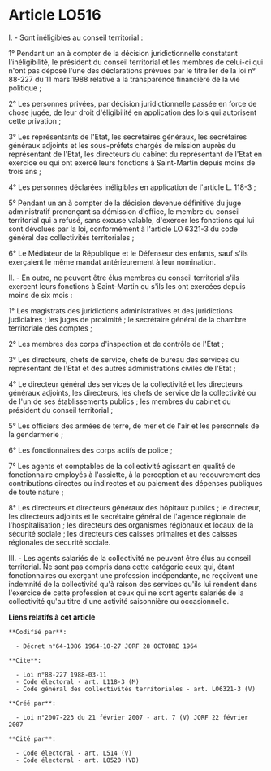 # Article LO516

I. - Sont inéligibles au conseil territorial :

1° Pendant un an à compter de la décision juridictionnelle constatant l'inéligibilité, le président du conseil territorial et
les membres de celui-ci qui n'ont pas déposé l'une des déclarations prévues par le titre Ier de la loi n° 88-227 du 11 mars
1988 relative à la transparence financière de la vie politique ;

2° Les personnes privées, par décision juridictionnelle passée en force de chose jugée, de leur droit d'éligibilité en
application des lois qui autorisent cette privation ;

3° Les représentants de l'Etat, les secrétaires généraux, les secrétaires généraux adjoints et les sous-préfets chargés de
mission auprès du représentant de l'Etat, les directeurs du cabinet du représentant de l'Etat en exercice ou qui ont exercé
leurs fonctions à Saint-Martin depuis moins de trois ans ;

4° Les personnes déclarées inéligibles en application de l'article L. 118-3 ;

5° Pendant un an à compter de la décision devenue définitive du juge administratif prononçant sa démission d'office, le
membre du conseil territorial qui a refusé, sans excuse valable, d'exercer les fonctions qui lui sont dévolues par la loi,
conformément à l'article LO 6321-3 du code général des collectivités territoriales ;

6° Le Médiateur de la République et le Défenseur des enfants, sauf s'ils exerçaient le même mandat antérieurement à leur
nomination.

II. - En outre, ne peuvent être élus membres du conseil territorial s'ils exercent leurs fonctions à Saint-Martin ou s'ils
les ont exercées depuis moins de six mois :

1° Les magistrats des juridictions administratives et des juridictions judiciaires ; les juges de proximité ; le secrétaire
général de la chambre territoriale des comptes ;

2° Les membres des corps d'inspection et de contrôle de l'Etat ;

3° Les directeurs, chefs de service, chefs de bureau des services du représentant de l'Etat et des autres administrations
civiles de l'Etat ;

4° Le directeur général des services de la collectivité et les directeurs généraux adjoints, les directeurs, les chefs de
service de la collectivité ou de l'un de ses établissements publics ; les membres du cabinet du président du conseil
territorial ;

5° Les officiers des armées de terre, de mer et de l'air et les personnels de la gendarmerie ;

6° Les fonctionnaires des corps actifs de police ;

7° Les agents et comptables de la collectivité agissant en qualité de fonctionnaire employés à l'assiette, à la perception et
au recouvrement des contributions directes ou indirectes et au paiement des dépenses publiques de toute nature ;

8° Les directeurs et directeurs généraux des hôpitaux publics ; le directeur, les directeurs adjoints et le secrétaire
général de l'agence régionale de l'hospitalisation ; les directeurs des organismes régionaux et locaux de la sécurité
sociale ; les directeurs des caisses primaires et des caisses régionales de sécurité sociale.

III. - Les agents salariés de la collectivité ne peuvent être élus au conseil territorial. Ne sont pas compris dans cette
catégorie ceux qui, étant fonctionnaires ou exerçant une profession indépendante, ne reçoivent une indemnité de la
collectivité qu'à raison des services qu'ils lui rendent dans l'exercice de cette profession et ceux qui ne sont agents
salariés de la collectivité qu'au titre d'une activité saisonnière ou occasionnelle.

**Liens relatifs à cet article**

	**Codifié par**:

	  - Décret n°64-1086 1964-10-27 JORF 28 OCTOBRE 1964

	**Cite**:

	  - Loi n°88-227 1988-03-11
	  - Code électoral - art. L118-3 (M)
	  - Code général des collectivités territoriales - art. LO6321-3 (V)

	**Créé par**:

	  - Loi n°2007-223 du 21 février 2007 - art. 7 (V) JORF 22 février 2007

	**Cité par**:

	  - Code électoral - art. L514 (V)
	  - Code électoral - art. LO520 (VD)
